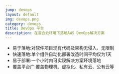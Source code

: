 ```yaml
---
jump: devops
layout: default
img: devops.png
category: devops
title: DevOps 平台
description: 在混合云环境下落地AWS DevOps解决方案
---
```


 * 易于落地:对软件项目现有代码及架构无侵入、无限制
 * 快速落地:单个组件自动化部署改造时间平均仅为1天
 * 易于部署:一个小时内可实现解决方案环境落地
 * 覆盖平台广:覆盖物理机、虚拟化、私有云、公有云等